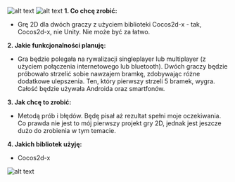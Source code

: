 ![alt text](http://blackonblackbusiness.co.za/wp-content/uploads/2015/06/header-jetBlack.jpg)
![alt text](http://www.cocos2d-x.org/attachments/802/cocos2dx_landscape.png)
**1. Co chcę zrobić:**
- Grę 2D dla dwóch graczy z użyciem biblioteki Cocos2d-x - tak, Cocos2d-x, nie Unity. Nie może być za łatwo.

**2. Jakie funkcjonalności planuję:**
- Gra będzie polegała na rywalizacji singleplayer lub multiplayer (z użyciem połączenia internetowego lub bluetooth). Dwóch graczy będzie próbowało strzelić sobie nawzajem bramkę, zdobywając różne dodatkowe ulepszenia. Ten, który pierwszy strzeli 5 bramek, wygra. Całość będzie używała Androida oraz smartfonów.

**3. Jak chcę to zrobić:**
- Metodą prób i błędów. Będę pisał aż rezultat spełni moje oczekiwania. Co prawda nie jest to mój pierwszy projekt gry 2D, jednak jest jeszcze dużo do zrobienia w tym temacie.

**4. Jakich bibliotek użyję:**
- Cocos2d-x

![alt text](http://blackonblackbusiness.co.za/wp-content/uploads/2015/06/header-jetBlack.jpg)
